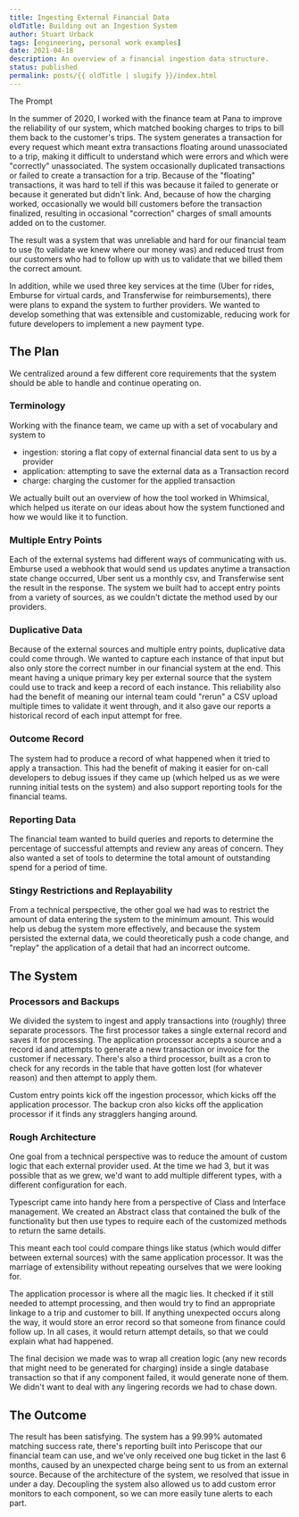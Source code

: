 ```yaml
---
title: Ingesting External Financial Data
oldTitle: Building out an Ingestion System
author: Stuart Urback
tags: [engineering, personal work examples]
date: 2021-04-18
description: An overview of a financial ingestion data structure.
status: published
permalink: posts/{{ oldTitle | slugify }}/index.html
---
```


The Prompt

In the summer of 2020, I worked with the finance team at Pana to improve the reliability of our system, which matched booking charges to trips to bill them back to the customer's trips. The system generates a transaction for every request which meant extra transactions floating around unassociated to a trip, making it difficult to understand which were errors and which were "correctly" unassociated. The system occasionally duplicated transactions or failed to create a transaction for a trip. Because of the "floating" transactions, it was hard to tell if this was because it failed to generate or because it generated but didn't link. And, because of how the charging worked, occasionally we would bill customers before the transaction finalized, resulting in occasional "correction" charges of small amounts added on to the customer.

The result was a system that was unreliable and hard for our financial team to use (to validate we knew where our money was) and reduced trust from our customers who had to follow up with us to validate that we billed them the correct amount.

In addition, while we used three key services at the time (Uber for rides, Emburse for virtual cards, and Transferwise for reimbursements), there were plans to expand the system to further providers. We wanted to develop something that was extensible and customizable, reducing work for future developers to implement a new payment type.

## The Plan

We centralized around a few different core requirements that the system should be able to handle and continue operating on.

### Terminology

Working with the finance team, we came up with a set of vocabulary and system to

- ingestion: storing a flat copy of external financial data sent to us by a provider
- application: attempting to save the external data as a Transaction record
- charge: charging the customer for the applied transaction

We actually built out an overview of how the tool worked in Whimsical, which helped us iterate on our ideas about how the system functioned and how we would like it to function.

### Multiple Entry Points

Each of the external systems had different ways of communicating with us. Emburse used a webhook that would send us updates anytime a transaction state change occurred, Uber sent us a monthly csv, and Transferwise sent the result in the response. The system we built had to accept entry points from a variety of sources, as we couldn't dictate the method used by our providers.

### Duplicative Data

Because of the external sources and multiple entry points, duplicative data could come through. We wanted to capture each instance of that input but also only store the correct number in our financial system at the end. This meant having a unique primary key per external source that the system could use to track and keep a record of each instance. This reliability also had the benefit of meaning our internal team could "rerun" a CSV upload multiple times to validate it went through, and it also gave our reports a historical record of each input attempt for free.

### Outcome Record

The system had to produce a record of what happened when it tried to apply a transaction. This had the benefit of making it easier for on-call developers to debug issues if they came up (which helped us as we were running initial tests on the system) and also support reporting tools for the financial teams.

### Reporting Data

The financial team wanted to build queries and reports to determine the percentage of successful attempts and review any areas of concern. They also wanted a set of tools to determine the total amount of outstanding spend for a period of time.

### Stingy Restrictions and Replayability

From a technical perspective, the other goal we had was to restrict the amount of data entering the system to the minimum amount. This would help us debug the system more effectively, and because the system persisted the external data, we could theoretically push a code change, and "replay" the application of a detail that had an incorrect outcome.

## The System

### Processors and Backups

We divided the system to ingest and apply transactions into (roughly) three separate processors. The first processor takes a single external record and saves it for processing. The application processor accepts a source and a record id and attempts to generate a new transaction or invoice for the customer if necessary. There's also a third processor, built as a cron to check for any records in the table that have gotten lost (for whatever reason) and then attempt to apply them.

Custom entry points kick off the ingestion processor, which kicks off the application processor. The backup cron also kicks off the application processor if it finds any stragglers hanging around.

### Rough Architecture

One goal from a technical perspective was to reduce the amount of custom logic that each external provider used. At the time we had 3, but it was possible that as we grew, we'd want to add multiple different types, with a different configuration for each.

Typescript came into handy here from a perspective of Class and Interface management. We created an Abstract class that contained the bulk of the functionality but then use types to require each of the customized methods to return the same details.

This meant each tool could compare things like status (which would differ between external sources) with the same application processor. It was the marriage of extensibility without repeating ourselves that we were looking for.

The application processor is where all the magic lies. It checked if it still needed to attempt processing, and then would try to find an appropriate linkage to a trip and customer to bill. If anything unexpected occurs along the way, it would store an error record so that someone from finance could follow up. In all cases, it would return attempt details, so that we could explain what had happened.

The final decision we made was to wrap all creation logic (any new records that might need to be generated for charging) inside a single database transaction so that if any component failed, it would generate none of them. We didn't want to deal with any lingering records we had to chase down.

## The Outcome

The result has been satisfying. The system has a 99.99% automated matching success rate, there's reporting built into Periscope that our financial team can use, and we've only received one bug ticket in the last 6 months, caused by an unexpected charge being sent to us from an external source. Because of the architecture of the system, we resolved that issue in under a day. Decoupling the system also allowed us to add custom error monitors to each component, so we can more easily tune alerts to each part.
